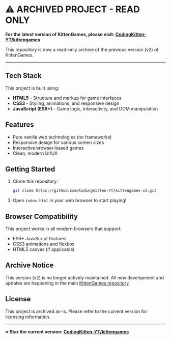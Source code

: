 # ⚠️ ARCHIVED PROJECT - READ ONLY

**For the latest version of KittenGames, please visit: [CodingKitten-YT/kittengames](https://github.com/CodingKitten-YT/kittengames)**

This repository is now a read-only archive of the previous version (v2) of KittenGames.

---

## Tech Stack

This project is built using:

- **HTML5** - Structure and markup for game interfaces
- **CSS3** - Styling, animations, and responsive design
- **JavaScript (ES6+)** - Game logic, interactivity, and DOM manipulation

## Features

- Pure vanilla web technologies (no frameworks)
- Responsive design for various screen sizes
- Interactive browser-based games
- Clean, modern UI/UX

## Getting Started

1. Clone this repository:
   ```bash
   git clone https://github.com/CodingKitten-YT/kittengames-v2.git
   ```

2. Open `index.html` in your web browser to start playing!

## Browser Compatibility

This project works in all modern browsers that support:
- ES6+ JavaScript features
- CSS3 animations and flexbox
- HTML5 canvas (if applicable)

## Archive Notice

This version (v2) is no longer actively maintained. All new development and updates are happening in the main [KittenGames repository](https://github.com/CodingKitten-YT/kittengames).

## License

This project is archived as-is. Please refer to the current version for licensing information.

---

**⭐ Star the current version: [CodingKitten-YT/kittengames](https://github.com/CodingKitten-YT/kittengames)**

